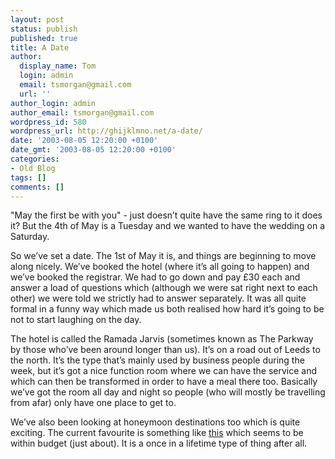 ```yaml
---
layout: post
status: publish
published: true
title: A Date
author:
  display_name: Tom
  login: admin
  email: tsmorgan@gmail.com
  url: ''
author_login: admin
author_email: tsmorgan@gmail.com
wordpress_id: 580
wordpress_url: http://ghijklmno.net/a-date/
date: '2003-08-05 12:20:00 +0100'
date_gmt: '2003-08-05 12:20:00 +0100'
categories:
- Old Blog
tags: []
comments: []
---
```

<p>"May the first be with you" - just doesn&#8217;t quite have the same ring to it does it? But the 4th of May is a Tuesday and we wanted to have the wedding on a Saturday.</p>

<p class="firstpar">So we&#8217;ve set a date. The 1st of May it is, and things are beginning to move along nicely. We&#8217;ve booked the hotel (where it&#8217;s all going to happen) and we&#8217;ve booked the registrar. We had to go down and pay &pound;30 each and answer a load of questions which (although we were sat right next to each other) we were told we strictly had to answer separately. It was all quite formal in a funny way which made us both realised how hard it&#8217;s going to be not to start laughing on the day.</p>

<p>The hotel is called the Ramada Jarvis (sometimes known as The Parkway by those who&#8217;ve been around longer than us). It&#8217;s on a road out of Leeds to the north. It&#8217;s the type that&#8217;s mainly used by business people during the week, but it&#8217;s got a nice function room where we can have the service and which can then be transformed in order to have a meal there too. Basically we&#8217;ve got the room all day and night so people (who will mostly be travelling from afar) only have one place to get to.</p>

<p class="firstpar">We&#8217;ve also been looking at honeymoon destinations too which is quite exciting. The current favourite is something like <a href="http://kuredu.com/">this</a> which seems to be within budget (just about). It is a once in a lifetime type of thing after all.</p>

